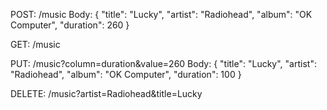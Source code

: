 POST: /music
Body: { "title": "Lucky", "artist": "Radiohead", "album": "OK Computer", "duration": 260 }

GET: /music

PUT: /music?column=duration&value=260
Body: { "title": "Lucky", "artist": "Radiohead", "album": "OK Computer", "duration": 100 }

DELETE: /music?artist=Radiohead&title=Lucky